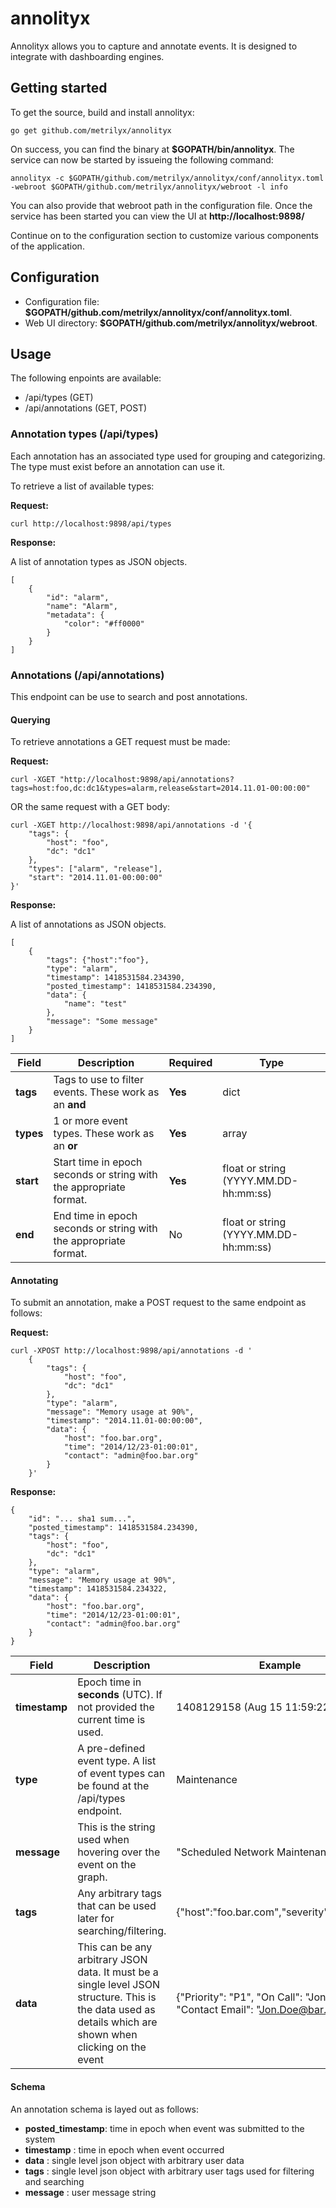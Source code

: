 annolityx
=========
Annolityx allows you to capture and annotate events.  It is designed to integrate with dashboarding engines.


## Getting started

To get the source, build and install annolityx:

    go get github.com/metrilyx/annolityx

On success, you can find the binary at **$GOPATH/bin/annolityx**.  The service can now be started by issueing the following command:

    annolityx -c $GOPATH/github.com/metrilyx/annolityx/conf/annolityx.toml -webroot $GOPATH/github.com/metrilyx/annolityx/webroot -l info    

You can also provide that webroot path in the configuration file.  Once the service has been started you can view the UI at **http://localhost:9898/**

Continue on to the configuration section to customize various components of the application.


## Configuration

- Configuration file: **$GOPATH/github.com/metrilyx/annolityx/conf/annolityx.toml**.  
- Web UI directory: **$GOPATH/github.com/metrilyx/annolityx/webroot**.


## Usage

The following enpoints are available:

* /api/types       (GET)
* /api/annotations (GET, POST)


### Annotation types (/api/types)

Each annotation has an associated type used for grouping and categorizing.  The type must exist before an annotation can use it.

To retrieve a list of available types:

**Request:**

    curl http://localhost:9898/api/types

**Response:**

A list of annotation types as JSON objects.

    [
        {
            "id": "alarm",
            "name": "Alarm",
            "metadata": {
                "color": "#ff0000"
            }
        }
    ]

### Annotations (/api/annotations)

This endpoint can be use to search and post annotations.

#### Querying

To retrieve annotations a GET request must be made:

**Request:**

    curl -XGET "http://localhost:9898/api/annotations?tags=host:foo,dc:dc1&types=alarm,release&start=2014.11.01-00:00:00"

OR the same request with a GET body:

    curl -XGET http://localhost:9898/api/annotations -d '{
        "tags": {
            "host": "foo",
            "dc": "dc1"
        },
        "types": ["alarm", "release"],
        "start": "2014.11.01-00:00:00"
    }'


**Response:**

A list of annotations as JSON objects.

    [
        {
            "tags": {"host":"foo"},
            "type": "alarm",
            "timestamp": 1418531584.234390,
            "posted_timestamp": 1418531584.234390,
            "data": {
                "name": "test"
            },
            "message": "Some message"
        }
    ]

| Field | Description | Required | Type |
|-------|-------------| ----------|------|
|**tags**|Tags to use to filter events.  These work as an **and**| **Yes**| dict|
|**types**|1 or more event types.  These work as an **or**|**Yes**| array |
|**start**|Start time in epoch seconds or string with the appropriate format. |**Yes**| float or string (YYYY.MM.DD-hh:mm:ss) |
|**end**|End time in epoch seconds or string with the appropriate format. |No| float or string (YYYY.MM.DD-hh:mm:ss) |


#### Annotating

To submit an annotation, make a POST request to the same endpoint as follows:

**Request:**

    curl -XPOST http://localhost:9898/api/annotations -d '
        {
            "tags": {
                "host": "foo",
                "dc": "dc1"
            },
            "type": "alarm",
            "message": "Memory usage at 90%",
            "timestamp": "2014.11.01-00:00:00",
            "data": {
                "host": "foo.bar.org",
                "time": "2014/12/23-01:00:01",
                "contact": "admin@foo.bar.org"
            }
        }'

**Response:**

    {
        "id": "... sha1 sum...",
        "posted_timestamp": 1418531584.234390,
        "tags": {
            "host": "foo",
            "dc": "dc1"
        },
        "type": "alarm",
        "message": "Memory usage at 90%",
        "timestamp": 1418531584.234322,
        "data": {
            "host": "foo.bar.org",
            "time": "2014/12/23-01:00:01",
            "contact": "admin@foo.bar.org"
        }
    }


| Field | Description | Example | Required | Type |
|-------|-------------|---------|----------|------|
| **timestamp** | Epoch time in **seconds** (UTC).  If not provided the current time is used. | 1408129158 (Aug 15 11:59:22 2014) | No | float or string (YYYY.MM.DD-hh:mm:ss) |
| **type** | A pre-defined event type.  A list of event types can be found at the /api/types endpoint. | Maintenance | **Yes** | string |
| **message** | This is the string used when hovering over the event on the graph. | "Scheduled Network Maintenance"| **Yes** | string |
| **tags** | Any arbitrary tags that can be used later for searching/filtering. | {"host":"foo.bar.com","severity":"Warning"}| **Yes** | dict |
| **data** | This can be any arbitrary JSON data.  It must be a single level JSON structure. This is the data used as details which are shown when clicking on the event| {"Priority": "P1", "On Call": "Jon Doe", "Contact Email": "Jon.Doe@bar.com" }| No | dict |


#### Schema

An annotation schema is layed out as follows:

* **posted_timestamp**: time in epoch when event was submitted to the system
* **timestamp**       : time in epoch when event occurred
* **data**            : single level json object with arbitrary user data
* **tags**            : single level json object with arbitrary user tags used for filtering and searching
* **message**         : user message string